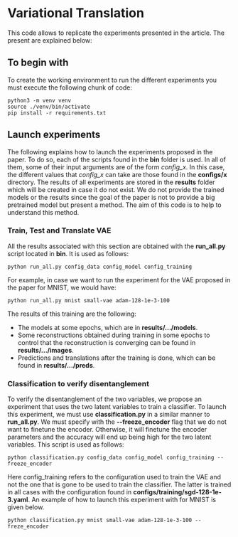 # Variational Translation
This code allows to replicate the experiments presented in the article. The present are explained below:


## To begin with
To create the working environment to run the different experiments you must execute the following chunk of code:
```
python3 -m venv venv
source ./venv/bin/activate
pip install -r requirements.txt
```


## Launch experiments
The following explains how to launch the experiments proposed in the paper. To do so, each of the scripts found in the **bin** folder is used. 
In all of them, some of their input arguments are of the form *config_x*. In this case, the different values that *config_x* can take are those found in the **configs/x** directory.
The results of all experiments are stored in the **results** folder which will be created in case it do not exist.
We do not provide the trained models or the results since the goal of the paper is not to provide a big pretrained model but present a method. The aim of this code is to help to understand this method.


### Train, Test and Translate VAE
All the results associated with this section are obtained with the **run_all.py** script located in **bin**. It is used as follows:
```
python run_all.py config_data config_model config_training
```
For example, in case we want to run the experiment for the VAE proposed in the paper for MNIST, we would have:
```
python run_all.py mnist small-vae adam-128-1e-3-100
```
The results of this training are the following:
* The models at some epochs, which are in **results/.../models**.
* Some reconstructions obtained during training in some epochs to control that the reconstruction is converging can be found in **results/.../images**.
* Predictions and translations after the training is done, which can be found in **results/.../preds**.


### Classification to verify disentanglement
To verify the disentanglement of the two variables, we propose an experiment that uses the two latent variables to train a classifier. To launch this experiment, we must use **classification.py** in a similar manner to **run_all.py**. We must specify with the **--freeze_encoder** flag that we do not want to finetune the encoder. Otherwise, it will finetune the encoder parameters and the accuracy will end up being high for the two latent variables. This script is used as follows:
```
python classification.py config_data config_model config_training --freeze_encoder
```
Here config_training refers to the configuration used to train the VAE and not the one that is gone to be used to train the classifier. The latter is trained in all cases with the configuration found in **configs/training/sgd-128-1e-3.yaml**.
An example of how to launch this experiment with for MNIST is given below.
```
python classification.py mnist small-vae adam-128-1e-3-100 --freze_encoder
```
